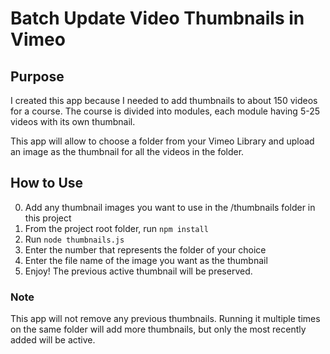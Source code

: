 # Batch Update Video Thumbnails in Vimeo

## Purpose

I created this app because I needed to add thumbnails to about 150 videos for a course. The course is divided into modules, each module having 5-25 videos with its own thumbnail.

This app will allow to choose a folder from your Vimeo Library and upload an image as the thumbnail for all the videos in the folder.

## How to Use

0. Add any thumbnail images you want to use in the /thumbnails folder in this project
1. From the project root folder, run `npm install`
2. Run `node thumbnails.js`
3. Enter the number that represents the folder of your choice
4. Enter the file name of the image you want as the thumbnail
5. Enjoy! The previous active thumbnail will be preserved.

### Note

This app will not remove any previous thumbnails. Running it multiple times on the same folder will add more thumbnails, but only the most recently added will be active.